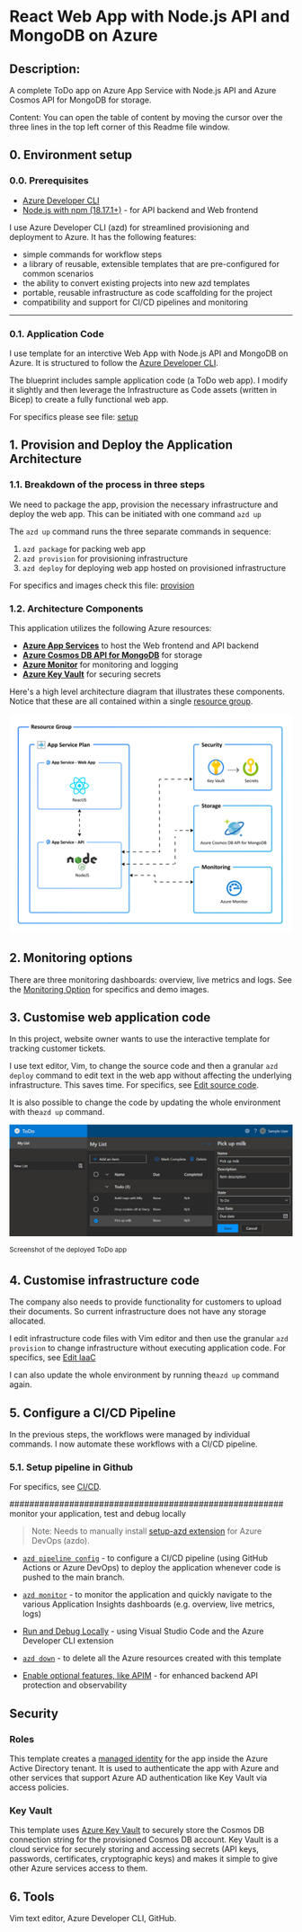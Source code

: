 # React Web App with Node.js API and MongoDB on Azure

## Description: 
A complete ToDo app on Azure App Service with Node.js API and Azure Cosmos API for MongoDB for storage. 

Content:
You can open the table of content by moving the cursor over the three lines in the top left corner of this Readme file window. 

## 0. Environment setup
### 0.0. Prerequisites

- [Azure Developer CLI](https://aka.ms/azd-install)
- [Node.js with npm (18.17.1+)](https://nodejs.org/) - for API backend and Web frontend

I use Azure Developer CLI (azd) for streamlined provisioning and deployment to Azure. It has the following features: 

- simple commands for workflow steps
- a library of reusable, extensible templates that are pre-configured for common scenarios
- the ability to convert existing projects into new azd templates
- portable, reusable infrastructure as code scaffolding for the project
- compatibility and support for CI/CD pipelines and monitoring


---
<!-- YAML front-matter schema: https://review.learn.microsoft.com/en-us/help/contribute/samples/process/onboarding?branch=main#supported-metadata-fields-for-readmemd -->

### 0.1. Application Code

I use template for an interctive Web App with Node.js API and MongoDB on Azure. It is structured to follow the [Azure Developer CLI](https://aka.ms/azure-dev/overview).

The blueprint includes sample application code (a ToDo web app). I modify it slightly and then leverage the Infrastructure as Code assets (written in Bicep) to create a fully functional web app.

For specifics please see file: [setup](0_env_setup.ipynb)

## 1. Provision and Deploy the Application Architecture

### 1.1. Breakdown of the process in three steps
We need to package the app, provision the necessary infrastructure and deploy the web app. This can be initiated with one command `azd up` 

The `azd up` command runs the three separate commands in sequence:
1. `azd package` for packing web app 
2. `azd provision` for provisioning infrastructure
3. `azd deploy` for deploying web app hosted on provisioned infrastructure

For specifics and images check this file: [provision](1_node_app_deploy.ipynb)

### 1.2. Architecture Components

This application utilizes the following Azure resources:

- [**Azure App Services**](https://docs.microsoft.com/azure/app-service/) to host the Web frontend and API backend
- [**Azure Cosmos DB API for MongoDB**](https://docs.microsoft.com/azure/cosmos-db/mongodb/mongodb-introduction) for storage
- [**Azure Monitor**](https://docs.microsoft.com/azure/azure-monitor/) for monitoring and logging
- [**Azure Key Vault**](https://docs.microsoft.com/azure/key-vault/) for securing secrets

Here's a high level architecture diagram that illustrates these components. Notice that these are all contained within a single [resource group](https://docs.microsoft.com/azure/azure-resource-manager/management/manage-resource-groups-portal).

!["Application architecture diagram"](assets/resources.png)

## 2. Monitoring options

There are three monitoring dashboards: overview, live metrics and logs. See the [Monitoring Option](2_monitoring_options.ipynb) for specifics and demo images.

## 3. Customise web application code 
In this project, website owner wants to use the interactive template for tracking customer tickets.

I use text editor, Vim, to change the source code and then a granular `azd deploy` command to edit text in the web app without affecting the underlying infrastructure. This saves time. For specifics, see [Edit source code](3_customise_source_code.ipynb).

It is also possible to change the code by updating the whole environment with the`azd up` command.

!["Screenshot of deployed ToDo app"](assets/web.png)

<sup>Screenshot of the deployed ToDo app</sup>

## 4. Customise infrastructure code 

The company also needs to provide functionality for customers to upload their documents. So current infrastructure does not have any storage allocated. 

I edit infrastructure code files with Vim editor and then use the granular `azd provision` to change infrastructure without executing application code. For specifics, see [Edit IaaC](4_customise_infrastructure.ipynb)  

I can also update the whole environment by running the`azd up` command again.

## 5. Configure a CI/CD Pipeline

In the previous steps, the workflows were managed by individual commands. I now automate these workflows with a CI/CD pipeline.

### 5.1. Setup pipeline in Github

For specifics, see [CI/CD](5_cicd.ipynb).

 #######################################################
monitor your application, test and debug locally

> Note: Needs to manually install [setup-azd extension](https://marketplace.visualstudio.com/items?itemName=ms-azuretools.azd) for Azure DevOps (azdo).

- [`azd pipeline config`](https://learn.microsoft.com/azure/developer/azure-developer-cli/configure-devops-pipeline?tabs=GitHub) - to configure a CI/CD pipeline (using GitHub Actions or Azure DevOps) to deploy the application whenever code is pushed to the main branch. 

- [`azd monitor`](https://learn.microsoft.com/azure/developer/azure-developer-cli/monitor-your-app) - to monitor the application and quickly navigate to the various Application Insights dashboards (e.g. overview, live metrics, logs)

- [Run and Debug Locally](https://learn.microsoft.com/azure/developer/azure-developer-cli/debug?pivots=ide-vs-code) - using Visual Studio Code and the Azure Developer CLI extension

- [`azd down`](https://learn.microsoft.com/azure/developer/azure-developer-cli/reference#azd-down) - to delete all the Azure resources created with this template 

- [Enable optional features, like APIM](./OPTIONAL_FEATURES.md) - for enhanced backend API protection and observability

## Security

### Roles

This template creates a [managed identity](https://docs.microsoft.com/azure/active-directory/managed-identities-azure-resources/overview) for the app inside the Azure Active Directory tenant. It is used to authenticate the  app with Azure and other services that support Azure AD authentication like Key Vault via access policies. 

### Key Vault

This template uses [Azure Key Vault](https://docs.microsoft.com/azure/key-vault/general/overview) to securely store the Cosmos DB connection string for the provisioned Cosmos DB account. Key Vault is a cloud service for securely storing and accessing secrets (API keys, passwords, certificates, cryptographic keys) and makes it simple to give other Azure services access to them. 

## 6. Tools
Vim text editor, Azure Developer CLI, GitHub. 